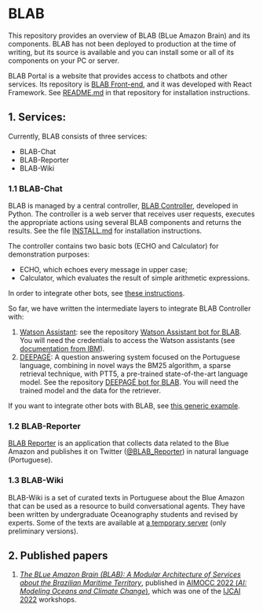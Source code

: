 # BLAB

This repository provides an overview of BLAB (BLue Amazon Brain) and its components. BLAB has not been deployed to
production at the time of writing, but its source is available and you can install some or all of its components on your
PC or server.

BLAB Portal is a website that provides access to chatbots and other services. Its repository
is [BLAB Front-end](../../../blab-frontend), and it was developed with React Framework.
See [README.md](../../../blab-frontend/blob/main/README.md) in that repository for installation instructions.

## 1. Services:

Currently, BLAB consists of three services:

- BLAB-Chat
- BLAB-Reporter
- BLAB-Wiki

### 1.1 BLAB-Chat

BLAB is managed by a central controller, [BLAB Controller](../../../blab-controller), developed in Python. The
controller is a web server that receives user requests, executes the appropriate actions using several BLAB components
and returns the results. See the file [INSTALL.md](../../../blab-controller/blob/main/INSTALL.md)
for installation instructions.

The controller contains two basic bots (ECHO and Calculator) for demonstration purposes:

- ECHO, which echoes every message in upper case;
- Calculator, which evaluates the result of simple arithmetic expressions.

In order to integrate other bots, see
[these instructions](../../../blab-controller/blob/main/ADDING_BOTS.md).

So far, we have written the intermediate layers to integrate BLAB Controller with:

1. [Watson Assistant](https://cloud.ibm.com/catalog/services/watson-assistant):
   see the repository [Watson Assistant bot for BLAB](../../../blab-chatbot-watson). You will need the credentials to
   access the Watson assistants (see [documentation from IBM](https://cloud.ibm.com/apidocs/assistant-v2)).
2. [DEEPAGÉ](../../../deepage): A question answering system focused on the Portuguese language, combining in novel ways
   the BM25 algorithm, a sparse retrieval technique, with PTT5, a pre-trained state-of-the-art language model. See the
   repository [DEEPAGÉ bot for BLAB](../../../blab-chatbot-deepage). You will need the trained model and the data for
   the retriever.

If you want to integrate other bots with BLAB, see [this generic example](../../../blab-chatbot-example).

### 1.2 BLAB-Reporter

[BLAB Reporter](https://github.com/C4AI/blab-reporter) is an application that collects data related to the Blue Amazon
and publishes it on Twitter ([@BLAB_Reporter](https://twitter.com/BLAB_Reporter))
in natural language (Portuguese).

### 1.3 BLAB-Wiki

BLAB-Wiki is a set of curated texts in Portuguese about the Blue Amazon that can be used as a resource to build
conversational agents. They have been written by undergraduate Oceanography students and revised by experts. Some of the
texts are available at [a temporary server](https://c2dt02.duckdns.org/w/index.php) (only preliminary versions).

## 2. Published papers

1. [_The BLue Amazon Brain (BLAB): A Modular Architecture of Services about the Brazilian Maritime
   Territory_](https://oceania.inria.cl/assets/pdfs/aimocc22/paper-05.pdf), published in [AIMOCC 2022 \(_AI: Modeling
   Oceans and Climate Change_\)](https://oceania.inria.cl/#aimocc-2022), which was one of
   the [IJCAI 2022](https://ijcai-22.org/) workshops.
